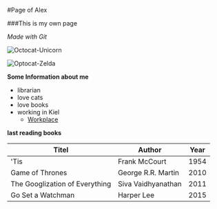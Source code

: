 #Page of Alex

###This is my own page

*Made with Git*


![Octocat-Unicorn](https://octodex.github.com/images/twenty-percent-cooler-octocat.png)


![Optocat-Zelda](https://octodex.github.com/images/linktocat.jpg)



**Some Information about me**
- librarian
- love cats
- love books
- working in Kiel
  - [Workplace](http://www.ipn.uni-kiel.de/en/)
  

**last reading books**

|Titel     |Author   |Year     |
|----------|----------|----------|
|'Tis	   |Frank McCourt   |1954   |
|Game of Thrones   |George R.R. Martin   |2010   |
|The Googlization of Everything   |Siva Vaidhyanathan   |2011   |
|Go Set a Watchman   |Harper Lee   |2015   |
